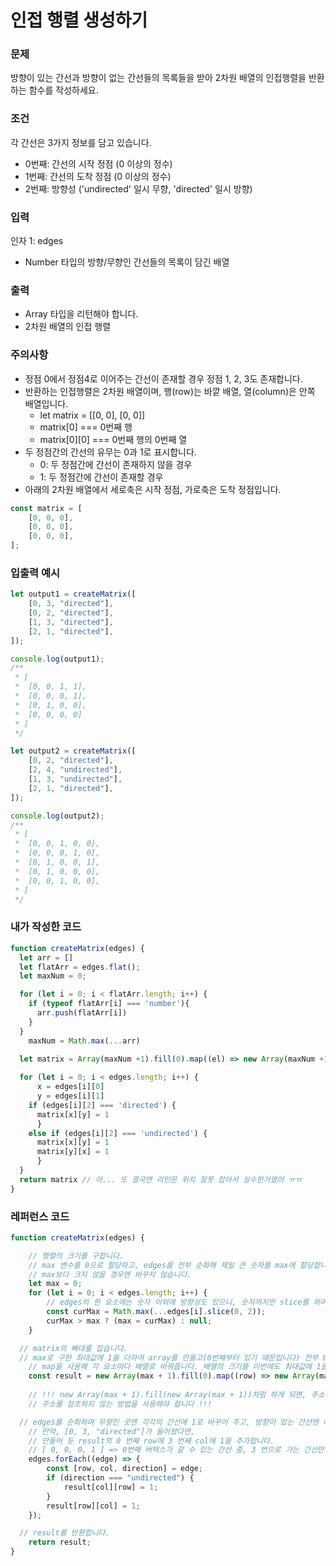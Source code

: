 # 인접 행렬 생성하기
### 문제
방향이 있는 간선과 방향이 없는 간선들의 목록들을 받아 2차원 배열의 인접행렬을 반환하는 함수를 작성하세요.

### 조건
각 간선은 3가지 정보를 담고 있습니다.
- 0번째: 간선의 시작 정점 (0 이상의 정수)
- 1번째: 간선의 도착 정점 (0 이상의 정수)
- 2번째: 방향성 ('undirected' 일시 무향, 'directed' 일시 방향)

### 입력
인자 1: edges
- Number 타입의 방향/무향인 간선들의 목록이 담긴 배열

### 출력
- Array 타입을 리턴해야 합니다.
- 2차원 배열의 인접 행렬

### 주의사항
- 정점 0에서 정점4로 이어주는 간선이 존재할 경우 정점 1, 2, 3도 존재합니다.
- 반환하는 인접행렬은 2차원 배열이며, 행(row)는 바깥 배열, 열(column)은 안쪽 배열입니다.
    - let matrix = [[0, 0], [0, 0]]
    - matrix[0] === 0번째 행
    - matrix[0][0] === 0번째 행의 0번째 열
- 두 정점간의 간선의 유무는 0과 1로 표시합니다.
    - 0: 두 정점간에 간선이 존재하지 않을 경우
    - 1: 두 정점간에 간선이 존재할 경우
- 아래의 2차원 배열에서 세로축은 시작 정점, 가로축은 도착 정점입니다.
```js
const matrix = [
	[0, 0, 0],
	[0, 0, 0],
	[0, 0, 0],
];
```
### 입출력 예시
```js
let output1 = createMatrix([
	[0, 3, "directed"],
	[0, 2, "directed"],
	[1, 3, "directed"],
	[2, 1, "directed"],
]);

console.log(output1);
/**
 * [
 *  [0, 0, 1, 1],
 *  [0, 0, 0, 1],
 *  [0, 1, 0, 0],
 *  [0, 0, 0, 0]
 * ]
 */

let output2 = createMatrix([
	[0, 2, "directed"],
	[2, 4, "undirected"],
	[1, 3, "undirected"],
	[2, 1, "directed"],
]);

console.log(output2);
/**
 * [
 *  [0, 0, 1, 0, 0],
 *  [0, 0, 0, 1, 0],
 *  [0, 1, 0, 0, 1],
 *  [0, 1, 0, 0, 0],
 *  [0, 0, 1, 0, 0],
 * ]
 */
 ```

### 내가 작성한 코드
```js
function createMatrix(edges) {
  let arr = []
  let flatArr = edges.flat();
  let maxNum = 0;

  for (let i = 0; i < flatArr.length; i++) {
    if (typeof flatArr[i] === 'number'){
      arr.push(flatArr[i])
    }
  }
    maxNum = Math.max(...arr)

  let matrix = Array(maxNum +1).fill(0).map((el) => new Array(maxNum +1).fill(0))
  
  for (let i = 0; i < edges.length; i++) {
      x = edges[i][0]
      y = edges[i][1]
    if (edges[i][2] === 'directed') {
      matrix[x][y] = 1
      }
    else if (edges[i][2] === 'undirected') {
      matrix[x][y] = 1
      matrix[y][x] = 1
      }
  }
  return matrix // 아... 또 결국엔 리턴문 위치 잘못 잡아서 실수한거였어 ㅠㅠ
}

```

### 레퍼런스 코드
```js
function createMatrix(edges) {

	// 행렬의 크기를 구합니다.
	// max 변수를 0으로 할당하고, edges를 전부 순회해 제일 큰 숫자를 max에 할당합니다.
	// max보다 크지 않을 경우엔 바꾸지 않습니다.
	let max = 0;
	for (let i = 0; i < edges.length; i++) {
		// edges의 한 요소에는 숫자 이외에 방향성도 있으니, 숫자까지만 slice를 하여 비교합니다.
		const curMax = Math.max(...edges[i].slice(0, 2));
		curMax > max ? (max = curMax) : null;
	}

  // matrix의 뼈대를 잡습니다.
  // max로 구한 최대값에 1을 더하여 array를 만들고(0번째부터 있기 때문입니다) 전부 0으로 채운 뒤
	// map을 사용해 각 요소마다 배열로 바꿔줍니다. 배열의 크기를 이번에도 최대값에 1을 더한 뒤, 0으로 채웁니다.
	const result = new Array(max + 1).fill(0).map((row) => new Array(max + 1).fill(0));
	
	// !!! new Array(max + 1).fill(new Array(max + 1))처럼 하게 되면, 주소를 참조하게 됩니다. 꼭 0을 채운 뒤, Map으로 바꾸는 등
	// 주소를 참조하지 않는 방법을 사용해야 합니다 !!!

  // edges를 순회하며 무향인 곳엔 각각의 간선에 1로 바꾸어 주고, 방향이 있는 간선엔 해당 간선에만 1로 바꾸어 줍니다.
	// 만약, [0, 3, "directed"]가 들어왔다면,
	// 만들어 둔 result의 0 번째 row에 3 번째 col에 1을 추가합니다.
	// [ 0, 0, 0, 1 ] => 0번째 버텍스가 갈 수 있는 간선 중, 3 번으로 가는 간선만 갈 수 있습니다.
	edges.forEach((edge) => {
		const [row, col, direction] = edge;
		if (direction === "undirected") {
			result[col][row] = 1;
		}
		result[row][col] = 1;
	});

  // result를 반환합니다.
	return result;
}
```